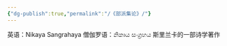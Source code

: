 ```yaml
---
{"dg-publish":true,"permalink":"/《部派集论》/"}
---
```


英语：Nikaya Sangrahaya
僧伽罗语：නිකාය සංග්‍රහය
斯里兰卡的一部诗学著作